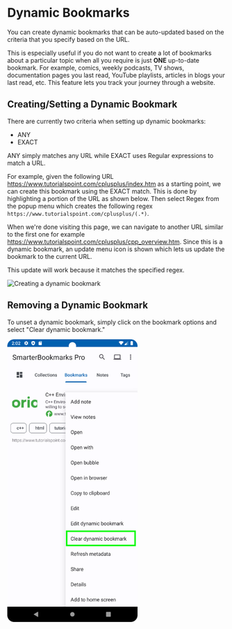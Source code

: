 # Dynamic Bookmarks

You can create dynamic bookmarks that can be auto-updated based on the criteria that you specify based on the URL.

This is especially useful if you do not want to create a lot of bookmarks about a particular topic when all you require is just **ONE** up-to-date bookmark. For example, comics, weekly podcasts, TV shows, documentation pages you last read, YouTube playlists, articles in blogs your last read, etc. This feature lets you track your journey through a website.

## Creating/Setting a Dynamic Bookmark

There are currently two criteria when setting up dynamic bookmarks:

* ANY
* EXACT

ANY simply matches any URL while EXACT uses Regular expressions to match a URL.

For example, given the following URL <https://www.tutorialspoint.com/cplusplus/index.htm> as a starting point, we can create this bookmark using the EXACT match. This is done by highlighting a portion of the URL as shown below. Then select Regex from the popup menu which creates the following regex `https://www.tutorialspoint.com/cplusplus/(.*)`.

When we're done visiting this page, we can navigate to another URL similar to the first one for example <https://www.tutorialspoint.com/cplusplus/cpp_overview.htm>. Since this is a dynamic bookmark, an update menu icon is shown which lets us update the bookmark to the current URL.

This update will work because it matches the specified regex.

<img src="../assets/1.gif" alt="Creating a dynamic bookmark" width="300"/>

## Removing a Dynamic Bookmark

To unset a dynamic bookmark, simply click on the bookmark options and select "Clear dynamic bookmark."

<img src="../assets/12.png" alt="Clear a dynamic bookmark" width="300"/>
